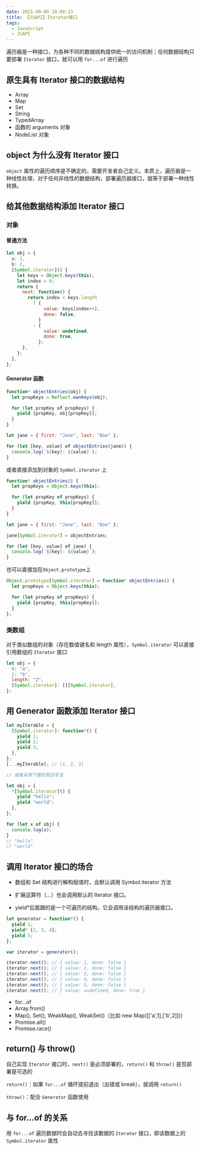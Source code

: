 ```yaml
---
date: 2021-09-08 18:08:13
title: 【JSAPI】Iterator接口
tags:
  - JavaScript
  - JSAPI
---
```


遍历器是一种接口，为各种不同的数据结构提供统一的访问机制；任何数据结构只要部署 `Iterator` 接口，就可以用 `for...of` 进行遍历

## 原生具有 Iterator 接口的数据结构

- Array
- Map
- Set
- String
- TypedArray
- 函数的 arguments 对象
- NodeList 对象

## object 为什么没有 Iterator 接口

`object` 属性的遍历顺序是不确定的，需要开发者自己定义。本质上，遍历器是一种线性处理，对于任何非线性的数据结构，部署遍历器接口，就等于部署一种线性转换。

## 给其他数据结构添加 Iterator 接口

### 对象

#### 普通方法

```js
let obj = {
  a: 1,
  b: 2,
  [Symbol.iterator]() {
    let keys = Object.keys(this);
    let index = 0;
    return {
      next: function() {
        return index < keys.length
          ? {
              value: keys[index++],
              done: false,
            }
          : {
              value: undefined,
              done: true,
            };
      },
    };
  },
};
```

#### Generator 函数

```js
function* objectEntries(obj) {
  let propKeys = Reflect.ownKeys(obj);

  for (let propKey of propKeys) {
    yield [propKey, obj[propKey]];
  }
}

let jane = { first: "Jane", last: "Doe" };

for (let [key, value] of objectEntries(jane)) {
  console.log(`${key}: ${value}`);
}
```

或者直接添加到对象的 `Symbol.iterator` 上

```js
function* objectEntries() {
  let propKeys = Object.keys(this);

  for (let propKey of propKeys) {
    yield [propKey, this[propKey]];
  }
}

let jane = { first: "Jane", last: "Doe" };

jane[Symbol.iterator] = objectEntries;

for (let [key, value] of jane) {
  console.log(`${key}: ${value}`);
}
```

也可以直接加在`Object.prototype`上

```js
Object.prototype[Symbol.iterator] = function* objectEntries() {
  let propKeys = Object.keys(this);

  for (let propKey of propKeys) {
    yield [propKey, this[propKey]];
  }
};
```

### 类数组

对于类似数组的对象（存在数值键名和 length 属性），`Symbol.iterator` 可以直接引用数组的 `Iterator` 接口

```js
let obj = {
  0: "a",
  1: "b",
  length: "2",
  [Symbol.iterator]: [][Symbol.iterator],
};
```

## 用 Generator 函数添加 Iterator 接口

```js
let myIterable = {
  [Symbol.iterator]: function*() {
    yield 1;
    yield 2;
    yield 3;
  },
};
[...myIterable]; // [1, 2, 3]

// 或者采用下面的简洁写法

let obj = {
  *[Symbol.iterator]() {
    yield "hello";
    yield "world";
  },
};

for (let x of obj) {
  console.log(x);
}
// "hello"
// "world"
```

## 调用 Iterator 接口的场合

- 数组和 Set 结构进行解构赋值时，会默认调用 Symbol.iterator 方法

- 扩展运算符（...）也会调用默认的 Iterator 接口。

- yield\*后面跟的是一个可遍历的结构，它会调用该结构的遍历器接口。

```js
let generator = function*() {
  yield 1;
  yield* [2, 3, 4];
  yield 5;
};

var iterator = generator();

iterator.next(); // { value: 1, done: false }
iterator.next(); // { value: 2, done: false }
iterator.next(); // { value: 3, done: false }
iterator.next(); // { value: 4, done: false }
iterator.next(); // { value: 5, done: false }
iterator.next(); // { value: undefined, done: true }
```

- for...of
- Array.from()
- Map(), Set(), WeakMap(), WeakSet()（比如 new Map([['a',1],['b',2]])）
- Promise.all()
- Promise.race()

## return() 与 throw()

自己实现 `Iterator` 接口时，`next()` 是必须部署的，`return()` 和 `throw()` 是否部署是可选的

`return()`：如果 `for...of` 循环提前退出（出错或 break），就调用 `return()`

`throw()`：配合 `Generator` 函数使用

## 与 for...of 的关系

用 `for...of` 遍历数据时会自动去寻找该数据的 `Iterator` 接口，即该数据上的 `Symbol.iterator` 属性
